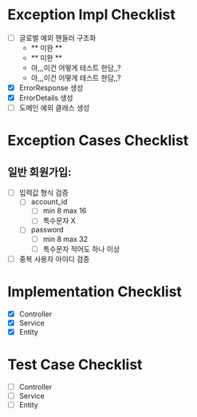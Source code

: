 # Exception Impl Checklist
- [ ] 글로벌 예외 핸들러 구조화  
  - ** 미완 **
  - ** 미완 **
  - 아,,,이건 어떻게 테스트 한담,,?
  - 아,,,이건 어떻게 테스트 한담,,?
- [x] ErrorResponse 생성
- [x] ErrorDetails 생성
- [ ] 도메인 예외 클래스 생성

# Exception Cases Checklist
## 일반 회원가입:
- [ ] 입력값 형식 검증
    - [ ] account_id
        - [ ] min 8 max 16
        - [ ] 특수문자 X
    - [ ] password
        - [ ] min 8 max 32
        - [ ] 특수문자 적어도 하나 이상
- [ ] 중복 사용자 아이디 검증

# Implementation Checklist
- [x] Controller
- [x] Service
- [x] Entity

# Test Case Checklist
- [ ] Controller
- [ ] Service
- [ ] Entity
